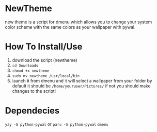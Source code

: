 # NewTheme
new theme is a script for dmenu which allows you to change your system color scheme with the same colors as your wallpaper with pywal.

# How To Install/Use
1. download the script (newtheme)
2. `cd Downloads`
3. `chmod +x newtheme`
4. `sudo mv newtheme /usr/local/bin`
5. launch it from dmenu and it will select a wallpaper from your folder by default it should be `/home/youruser/Pictures/` if not you should make changes to the script!

# Dependecies
`yay -S python-pywal` or `paru -S python-pywal`
`dmenu`
